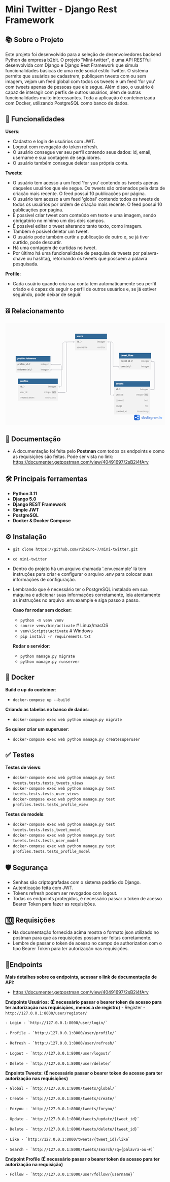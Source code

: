 # Mini Twitter - Django Rest Framework

## 📚 Sobre o Projeto
Este projeto foi desenvolvido para a seleção de desenvolvedores backend Python da empresa b2bit. O projeto "Mini-twitter", é uma API RESTful desenvolvida com Django e Django Rest Framework que simula funcionalidades básicas de uma rede social estilo Twitter. O sistema permite que usuários se cadastrem, publiquem tweets com ou sem imagem, vejam um feed global com todos os tweets e um feed 'for you' com tweets apenas de pessoas que ele segue. Além disso, o usuário é capaz de interagir com perfis de outros usuários, além de outras funcionalidades muito interessantes. Toda a aplicação é conteinerizada com Docker, utilizando PostgreSQL como banco de dados.

## 🚀 Funcionalidades

**Users**:
  - Cadastro e login de usuários com JWT.
  - Logout com revogação do token refresh.
  - O usuário consegue ver seu perfil contendo seus dados: id, email, username e sua contagem de seguidores.
  - O usuário também consegue deletar sua própria conta.
  
**Tweets**:
  - O usuário tem acesso a um feed 'for you' contendo os tweets apenas daqueles usuários que ele segue. Os tweets são ordenados pela data de criação mais recente. O feed possui 10 publicações por página.
  - O usuário tem acesso a um feed 'global' contendo todos os tweets de todos os usuários por ordem de criação mais recente. O feed possui 10 publicações por página.
  - É possível criar tweet com conteúdo em texto e uma imagem, sendo obrigatório no mínimo um dos dois campos.
  - É possível editar o tweet alterando tanto texto, como imagem.
  - Também é posível deletar um tweet.
  - O usuário pode também curtir a publicação de outro e, se já tiver curtido, pode descurtir.
  - Há uma contagem de curtidas no tweet.
  - Por último há uma funcionalidade de pesquisa de tweets por palavra-chave ou hashtag, retornando os tweets que possuem a palavra pesquisada.

**Profile**:
  - Cada usuário quando cria sua conta tem automaticamente seu perfil criado e é capaz de seguir o perfil de outros usuários e, se já estiver seguindo, pode deixar de seguir.

## ⛓️ Relacionamento
![Diagrama do banco de dados](diagrama/diagrama.png)


## 📄 Documentação
  - A documentação foi feita pelo **Postman** com todos os endpoints e como as requisições são feitas. Pode ser vista no link:
  https://documenter.getpostman.com/view/40491697/2sB2j4fArv

## 🛠️ Principais ferramentas
  - **Python 3.11**
  - **Django 5.0**
  - **Django REST Framework**
  - **Simple JWT**
  - **PostgreSQL**
  - **Docker & Docker Compose**

## ⚙️ Instalação
  - `git clone https://github.com/ribeiro-7/mini-twitter.git`
  - `cd mini-twitter`
  - Dentro do projeto há um arquivo chamada '.env.example' lá tem instruções para criar e configurar o arquivo .env para colocar suas informações de configuração.
  - Lembrando que é necessário ter o PostgreSQL instalado em sua máquina e adicionar suas informações corretamente, leia atentamente as instruções no arquivo .env.example e siga passo a passo.

    **Caso for rodar sem docker:**
      - `python -m venv venv`
      - `source venv/bin/activate`  # Linux/macOS
      - `venv\Scripts\activate`     # Windows
      - `pip install -r requirements.txt`
   
    **Rodar o servidor**:
      - `python manage.py migrate`
      - `python manage.py runserver`

## 🐳 Docker

  **Build e up do conteiner**:
  - `docker-compose up --build`
    
  **Criando as tabelas no banco de dados**:
  - `docker-compose exec web python manage.py migrate`
    
  **Se quiser criar um superuser**:
  - `docker-compose exec web python manage.py createsuperuser`

## ✅ Testes

  **Testes de views**:
  - `docker-compose exec web python manage.py test tweets.tests.tests_tweets_views`
  - `docker-compose exec web python manage.py test tweets.tests.tests_user_views`
  - `docker-compose exec web python manage.py test profiles.tests.tests_profile_view`
    
  **Testes de models**:
  - `docker-compose exec web python manage.py test tweets.tests.tests_tweet_model`
  - `docker-compose exec web python manage.py test tweets.tests.tests_user_model`
  - `docker-compose exec web python manage.py test profiles.tests.tests_profile_model`

## 🛡️ Segurança
  - Senhas são criptografadas com o sistema padrão do Django.
  - Autenticação feita com JWT.
  - Tokens refresh podem ser revogados com logout.
  - Todas os endpoints protegidos, é necessário passar o token de acesso Bearer Token para fazer as requisições.

## 🔟 Requisições
  - Na documentação fornecida acima mostra o formato json utilizado no postman para que as requisições possam ser feitas corretamente.
  - Lembre de passar o token de acesso no campo de authorization com o tipo Bearer Token para ter autorização nas requisições.

## 📍Endpoints

**Mais detalhes sobre os endpoints, acessar o link de documentação de API:**
  - https://documenter.getpostman.com/view/40491697/2sB2j4fArv

  **Endpoints Usuários:**
  **(É necessário passar o bearer token de acesso para ter autorização nas requisições, menos a de registro)**
    - Register - `http://127.0.0.1:8000/user/register/`
    
    - Login - `http://127.0.0.1:8000/user/login/`
    
    - Profile - `http://127.0.0.1:8000/user/profile/`
    
    - Refresh - `http://127.0.0.1:8000/user/refresh/`
    
    - Logout - `http://127.0.0.1:8000/user/logout/`
    
    - Delete - `http://127.0.0.1:8000/user/delete/`
    

  **Enpoints Tweets:**
  **(É necessário passar o bearer token de acesso para ter autorização nas requisições)**
  
    - Global - `http://127.0.0.1:8000/tweets/global/`
    
    - Create - `http://127.0.0.1:8000/tweets/create/`
    
    - Foryou - `http://127.0.0.1:8000/tweets/foryou/`
    
    - Update - `http://127.0.0.1:8000/tweets/update/{tweet_id}`
    
    - Delete - `http://127.0.0.1:8000/tweets/delete/{tweet_id}`
    
    - Like - `http://127.0.0.1:8000/tweets/{tweet_id}/like`
    
    - Search - `http://127.0.0.1:8000/tweets/search/?q={palavra-ou-#)`

  **Endpoint Profile**
  **(É necessário passar o bearer token de acesso para ter autorização na requisição)**
  
    - Follow - `http://127.0.0.1:8000/user/follow/{username}`
  
